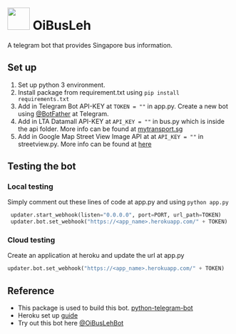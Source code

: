 # <img src="https://image.ibb.co/gd2eY5/7140ed35_9c05_47b8_ac23_72c2eeb6ec21.jpg" width=50 /> OiBusLeh

A telegram bot that provides Singapore bus information.

## Set up
1. Set up python 3 environment. 
2. Install package from requirement.txt using `pip install requirements.txt`
2. Add in Telegram Bot API-KEY at `TOKEN = ""` in app.py. Create a new bot using [@BotFather](https://telegram.me/botfather) at Telegram. 
3. Add in LTA Datamall API-KEY at `API_KEY = ""` in bus.py which is inside the api folder. More info can be found at [mytransport.sg](https://www.mytransport.sg/content/mytransport/home/dataMall.html?myRad=3)
4. Add in Google Map Street View Image API at at `API_KEY = ""` in streetview.py. More info can be found at [here](https://developers.google.com/maps/documentation/streetview/intro)


## Testing the bot
### Local testing
Simply comment out these lines of code at app.py and using `python app.py`
```python
 updater.start_webhook(listen="0.0.0.0", port=PORT, url_path=TOKEN)
 updater.bot.set_webhook("https://<app_name>.herokuapp.com/" + TOKEN)
```

### Cloud testing
Create an application at heroku and update the url at app.py
```python
updater.bot.set_webhook("https://<app_name>.herokuapp.com/" + TOKEN)
```

## Reference
- This package is used to build this bot. [python-telegram-bot](https://github.com/python-telegram-bot/python-telegram-bot)
- Heroku set up [guide](https://devcenter.heroku.com/articles/getting-started-with-nodejs#introduction)
- Try out this bot here [@OiBusLehBot](https://telegram.me/oibuslehbot)